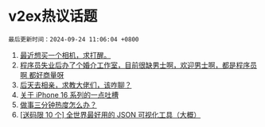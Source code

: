 # v2ex热议话题

`最后更新时间：2024-09-24 11:06:04 +0800`

1. [最近想买一个相机，求打醒。](https://www.v2ex.com/t/1075021)
1. [程序员失业后办了个婚介工作室，目前很缺男士啊，欢迎男士啊，都是程序员啊 都好商量呀](https://www.v2ex.com/t/1075031)
1. [后天去相亲，求教大佬们，该咋聊？](https://www.v2ex.com/t/1075197)
1. [关于 iPhone 16 系列的一点吐槽](https://www.v2ex.com/t/1075004)
1. [做事三分钟热度怎么办？](https://www.v2ex.com/t/1074997)
1. [[送码限 10 个] 全世界最好用的 JSON 可视化工具（大概）](https://www.v2ex.com/t/1075250)

